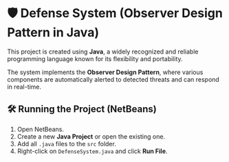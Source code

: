 # 🛡️ Defense System (Observer Design Pattern in Java)

This project is created using **Java**, a widely recognized and reliable programming language known for its flexibility and portability.

The system implements the **Observer Design Pattern**, where various components are automatically alerted to detected threats and can respond in real-time.

## 🛠️ Running the Project (NetBeans)
1. Open NetBeans.
2. Create a new **Java Project** or open the existing one.
3. Add all `.java` files to the `src` folder.
4. Right-click on `DefenseSystem.java` and click **Run File**.

